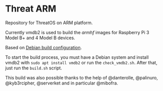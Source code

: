 # Threat ARM

Repository for ThreatOS on ARM platform.

Currently vmdb2 is used to build the *armhf* images for Raspberry Pi 3 Model B+ and 4 Model B devices.

Based on [Debian build configuration](https://salsa.debian.org/raspi-team/image-specs).

To start the build process, you must have a Debian system and install vmdb2 with `sudo apt install vmdb2` or run the `check_vmdb2.sh`. After that, just run the `build.sh` script.

This build was also possible thanks to the help of @danterolle, @palinuro, @kyb3rcipher, @serverket and in particular @mibofra. 
